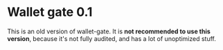 # Wallet gate 0.1

This is an old version of wallet-gate. It is **not recommended to use this version**, because it's not fully audited, and has a lot of unoptimized stuff.